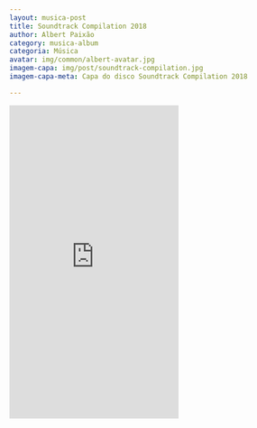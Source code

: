 ```yaml
---
layout: musica-post
title: Soundtrack Compilation 2018
author: Albert Paixão
category: musica-album
categoria: Música
avatar: img/common/albert-avatar.jpg
imagem-capa: img/post/soundtrack-compilation.jpg
imagem-capa-meta: Capa do disco Soundtrack Compilation 2018

---
```

<div class="pure-u-1">
<iframe style="border: 0; height: 555px;" src="https://bandcamp.com/EmbeddedPlayer/album=1941921334/size=large/bgcol=ffffff/linkcol=0687f5/transparent=true/" seamless><a href="http://albertpaixao.bandcamp.com/album/soundtrack-compilation-2018">Soundtrack Compilation 2018 by Albert Paixão</a></iframe>
</div>

